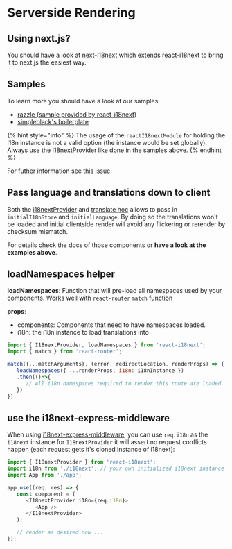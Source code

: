 # Serverside Rendering

## Using next.js?

You should have a look at [next-i18next](https://github.com/isaachinman/next-i18next) which extends react-i18next to bring it to next.js the easiest way.

## Samples

To learn more you should have a look at our samples:

* [razzle \(sample provided by react-i18next\)](https://github.com/i18next/react-i18next/tree/master/example/razzle-ssr)
* [simpleblack's boilerplate](https://github.com/simpleblack/react-redux-universal-hot-example)

{% hint style="info" %}
The usage of the `reactI18nextModule` for holding the i18n instance is not a valid option \(the instance would be set globally\). Always use the I18nextProvider like done in the samples above.
{% endhint %}

For futher information see this [issue](https://github.com/i18next/react-i18next/issues/375).

## Pass language and translations down to client

Both the [i18nextProvider](../components/i18nextprovider.md) and [translate hoc](../deprecated/translate-hoc.md) allows to pass in `initialI18nStore` and `initialLanguage`. By doing so the translations won't be loaded and initial clientside render will avoid any flickering or rerender by checksum mismatch.

For details check the docs of those components or **have a look at the examples above**.

## loadNamespaces helper

**loadNamespaces**: Function that will pre-load all namespaces used by your components. Works well with `react-router` `match` function

**props**:

* components: Components that need to have namespaces loaded.
* i18n: the i18n instance to load translations into

```javascript
import { I18nextProvider, loadNamespaces } from 'react-i18next';
import { match } from 'react-router';

match({...matchArguments}, (error, redirectLocation, renderProps) => {
   loadNamespaces({ ...renderProps, i18n: i18nInstance })
   .then(()=>{
      // All i18n namespaces required to render this route are loaded   
   })
});
```

## use the i18next-express-middleware

When using [i18next-express-middleware](https://github.com/i18next/i18next-express-middleware), you can use `req.i18n` as the `i18next` instance for `I18nextProvider` it will assert no request conflicts happen \(each request gets it's cloned instance of i18next\):

```javascript
import { I18nextProvider } from 'react-i18next';
import i18n from './i18next'; // your own initialized i18next instance
import App from './app';

app.use((req, res) => {
   const component = (
      <I18nextProvider i18n={req.i18n}>
         <App />
      </I18nextProvider>
   );

   // render as desired now ...
});
```

